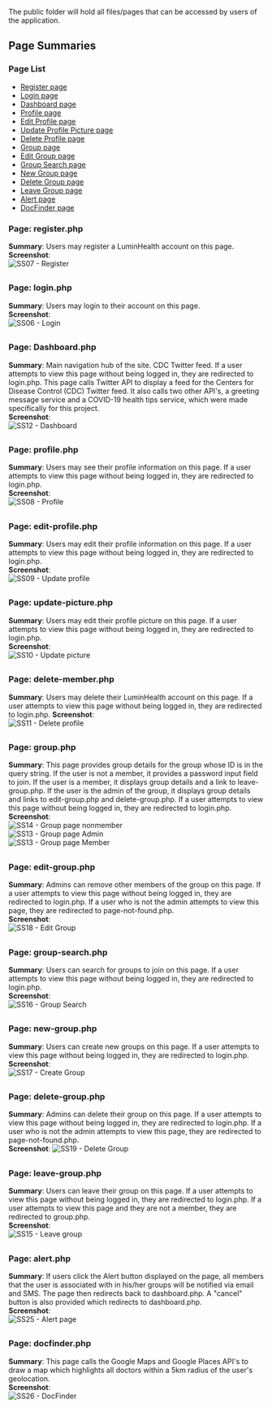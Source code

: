 The public folder will hold all files/pages that can be accessed by users of the application.

## Page Summaries
### Page List
- [Register page](#page-registerphp)
- [Login page](#page-loginphp)
- [Dashboard page](#page-dashboardphp)
- [Profile page](#page-profilephp)
- [Edit Profile page](#page-edit-profilephp)
- [Update Profile Picture page](#page-update-picturephp)
- [Delete Profile page](#page-delete-memberphp)
- [Group page](#page-groupphp)
- [Edit Group page](#page-edit-groupphp)
- [Group Search page](#page-group-searchphp)
- [New Group page](#page-new-groupphp)
- [Delete Group page](#page-delete-groupphp)
- [Leave Group page](#page-leave-groupphp)
- [Alert page](#page-alertphp)
- [DocFinder page](#page-docfinderphp)

### Page: register.php  
**Summary**: Users may register a LuminHealth account on this page.  
**Screenshot**:  
![SS07 - Register](https://user-images.githubusercontent.com/40231621/192077821-f902936d-7762-4fce-a165-09b01bb7c984.jpg)  
##
### Page: login.php  
**Summary**: Users may login to their account on this page.  
**Screenshot**:  
![SS06 - Login](https://user-images.githubusercontent.com/40231621/192077828-0b825829-332e-4814-9996-3bc180293863.jpg)  
##
### Page: Dashboard.php  
**Summary**: Main navigation hub of the site. CDC Twitter feed.  If a user attempts to view this page without being logged in, they are redirected to login.php. This page calls Twitter API to display a feed for the Centers for Disease Control (CDC) Twitter feed.  It also calls two other API's, a greeting message service and a COVID-19 health tips service, which were made specifically for this project.    
**Screenshot**:  
![SS12 - Dashboard](https://user-images.githubusercontent.com/40231621/203656525-82b957d8-44a9-46aa-a6fa-bdb541a6f1d0.jpg)    
##
### Page: profile.php  
**Summary**: Users may see their profile information on this page. If a user attempts to view this page without being logged in, they are redirected to login.php.  
**Screenshot**:  
![SS08 - Profile](https://user-images.githubusercontent.com/40231621/196006968-806b08c8-4a75-460f-a4b8-f100f2de1783.jpg)  
##
### Page: edit-profile.php  
**Summary**: Users may edit their profile information on this page.  If a user attempts to view this page without being logged in, they are redirected to login.php.  
**Screenshot**:  
![SS09 - Update profile](https://user-images.githubusercontent.com/40231621/196010545-3ac2f53d-8b80-472f-8bc5-16c4f7c29aeb.jpg)  
##
### Page: update-picture.php  
**Summary**: Users may edit their profile picture on this page.  If a user attempts to view this page without being logged in, they are redirected to login.php.  
**Screenshot**:  
![SS10 - Update picture](https://user-images.githubusercontent.com/40231621/196007053-4dd3b404-08ff-4d44-b1b3-df7ebcb8a4fb.jpg)  
##
### Page: delete-member.php  
**Summary**: Users may delete their LuminHealth account on this page.  If a user attempts to view this page without being logged in, they are redirected to login.php. 
**Screenshot**:  
![SS11 - Delete profile](https://user-images.githubusercontent.com/40231621/196007111-7086a7ed-4ac8-4d1e-8394-0606b98703e7.jpg)  
##
### Page: group.php  
**Summary**: This page provides group details for the group whose ID is in the query string. If the user is not a member, it provides a password input field to join. If the user is a member, it displays group details and a link to leave-group.php.  If the user is the admin of the group, it displays group details and links to edit-group.php and delete-group.php.  If a user attempts to view this page without being logged in, they are redirected to login.php.  
**Screenshot**:  
![SS14 - Group page nonmember](https://user-images.githubusercontent.com/40231621/196007301-99016e34-3b15-4cfb-abca-7fac3c0d1062.jpg)  
![SS13 - Group page Admin](https://user-images.githubusercontent.com/40231621/196007313-7b5297a3-87eb-4673-a44f-d3e6046ff916.jpg)  
![SS13 - Group page Member](https://user-images.githubusercontent.com/40231621/196007321-280958b2-39e9-4a84-be77-0ea3b76e229a.jpg)  
##
### Page: edit-group.php  
**Summary**: Admins can remove other members of the group on this page.  If a user attempts to view this page without being logged in, they are redirected to login.php.  If a user who is not the admin attempts to view this page, they are redirected to page-not-found.php.  
**Screenshot**:  
![SS18 - Edit Group](https://user-images.githubusercontent.com/40231621/196009895-e6174e8a-fd79-4c02-b82f-b5fb5b899b1d.jpg)  
##
### Page: group-search.php  
**Summary**: Users can search for groups to join on this page.  If a user attempts to view this page without being logged in, they are redirected to login.php.  
**Screenshot**:  
![SS16 - Group Search](https://user-images.githubusercontent.com/40231621/192077984-d6fb0bde-1cde-4cba-ac6a-b1ad196493b1.jpg)  
##
### Page: new-group.php  
**Summary**: Users can create new groups on this page.  If a user attempts to view this page without being logged in, they are redirected to login.php.  
**Screenshot**:  
![SS17 - Create Group](https://user-images.githubusercontent.com/40231621/192078007-c40ad4b8-9432-4e7d-bbed-edc47f9af9d8.jpg)  
##
### Page: delete-group.php  
**Summary**: Admins can delete their group on this page.  If a user attempts to view this page without being logged in, they are redirected to login.php.  If a user who is not the admin attempts to view this page, they are redirected to page-not-found.php.  
**Screenshot**: 
![SS19 - Delete Group](https://user-images.githubusercontent.com/40231621/196009930-d3e2ea40-f816-4435-9f70-e7534b68fd73.jpg)  
##
### Page: leave-group.php  
**Summary**: Users can leave their group on this page.  If a user attempts to view this page without being logged in, they are redirected to login.php.  If a user attempts to view this page and they are not a member, they are redirected to group.php.  
**Screenshot**:  
![SS15 - Leave group](https://user-images.githubusercontent.com/40231621/196009959-a9ee2d85-586e-4b99-ae1e-fe72a27f5886.jpg)  
##
### Page: alert.php  
**Summary**: If users click the Alert button displayed on the page, all members that the user is associated with in his/her groups will be notified via email and SMS. The page then redirects back to dashboard.php. A "cancel" button is also provided which redirects to dashboard.php.  
**Screenshot**:  
![SS25 - Alert page](https://user-images.githubusercontent.com/40231621/196010069-3f1120de-0b9c-429c-906e-4e6a388fa75b.jpg)  
##
### Page: docfinder.php  
**Summary**: This page calls the Google Maps and Google Places API's to draw a map which highlights all doctors within a 5km radius of the user's geolocation.  
**Screenshot**:  
![SS26 - DocFinder](https://user-images.githubusercontent.com/40231621/198848043-7739b00c-8045-4356-ac34-a5cef69dade4.jpg)
